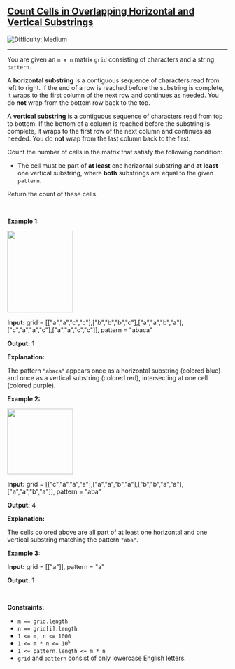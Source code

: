 <h2><a href="https://leetcode.com/problems/count-cells-in-overlapping-horizontal-and-vertical-substrings">Count Cells in Overlapping Horizontal and Vertical Substrings</a></h2> <img src='https://img.shields.io/badge/Difficulty-Medium-orange' alt='Difficulty: Medium' /><hr><p>You are given an <code>m x n</code> matrix <code>grid</code> consisting of characters and a string <code>pattern</code>.</p>

<p>A <strong data-end="264" data-start="240">horizontal substring</strong> is a contiguous sequence of characters read from left to right. If the end of a row is reached before the substring is complete, it wraps to the first column of the next row and continues as needed. You do <strong>not</strong> wrap from the bottom row back to the top.</p>

<p>A <strong data-end="484" data-start="462">vertical substring</strong> is a contiguous sequence of characters read from top to bottom. If the bottom of a column is reached before the substring is complete, it wraps to the first row of the next column and continues as needed. You do <strong>not</strong> wrap from the last column back to the first.</p>

<p>Count the number of cells in the matrix that satisfy the following condition:</p>

<ul>
	<li>The cell must be part of <strong>at least</strong> one horizontal substring and <strong>at least</strong> one vertical substring, where <strong>both</strong> substrings are equal to the given <code>pattern</code>.</li>
</ul>

<p>Return the count of these cells.</p>

<p>&nbsp;</p>
<p><strong class="example">Example 1:</strong></p>
<img alt="" src="https://assets.leetcode.com/uploads/2025/03/03/gridtwosubstringsdrawio.png" style="width: 150px; height: 187px;" />
<div class="example-block">
<p><strong>Input:</strong> <span class="example-io">grid = [[&quot;a&quot;,&quot;a&quot;,&quot;c&quot;,&quot;c&quot;],[&quot;b&quot;,&quot;b&quot;,&quot;b&quot;,&quot;c&quot;],[&quot;a&quot;,&quot;a&quot;,&quot;b&quot;,&quot;a&quot;],[&quot;c&quot;,&quot;a&quot;,&quot;a&quot;,&quot;c&quot;],[&quot;a&quot;,&quot;a&quot;,&quot;c&quot;,&quot;c&quot;]], pattern = &quot;abaca&quot;</span></p>

<p><strong>Output:</strong> <span class="example-io">1</span></p>

<p><strong>Explanation:</strong></p>

<p>The pattern <code>&quot;abaca&quot;</code> appears once as a horizontal substring (colored blue) and once as a vertical substring (colored red), intersecting at one cell (colored purple).</p>
</div>

<p><strong class="example">Example 2:</strong></p>
<img alt="" src="https://assets.leetcode.com/uploads/2025/03/03/gridexample2fixeddrawio.png" style="width: 150px; height: 150px;" />
<div class="example-block">
<p><strong>Input:</strong> <span class="example-io">grid = [[&quot;c&quot;,&quot;a&quot;,&quot;a&quot;,&quot;a&quot;],[&quot;a&quot;,&quot;a&quot;,&quot;b&quot;,&quot;a&quot;],[&quot;b&quot;,&quot;b&quot;,&quot;a&quot;,&quot;a&quot;],[&quot;a&quot;,&quot;a&quot;,&quot;b&quot;,&quot;a&quot;]], pattern = &quot;aba&quot;</span></p>

<p><strong>Output:</strong> <span class="example-io">4</span></p>

<p><strong>Explanation:</strong></p>

<p>The cells colored above are all part of at least one horizontal and one vertical substring matching the pattern <code>&quot;aba&quot;</code>.</p>
</div>

<p><strong class="example">Example 3:</strong></p>

<div class="example-block">
<p><strong>Input:</strong> <span class="example-io">grid = [[&quot;a&quot;]], pattern = &quot;a&quot;</span></p>

<p><strong>Output:</strong> 1</p>
</div>

<p>&nbsp;</p>
<p><strong>Constraints:</strong></p>

<ul>
	<li><code>m == grid.length</code></li>
	<li><code>n == grid[i].length</code></li>
	<li><code>1 &lt;= m, n &lt;= 1000</code></li>
	<li><code>1 &lt;= m * n &lt;= 10<sup>5</sup></code></li>
	<li><code>1 &lt;= pattern.length &lt;= m * n</code></li>
	<li><code>grid</code> and <code>pattern</code> consist of only lowercase English letters.</li>
</ul>
